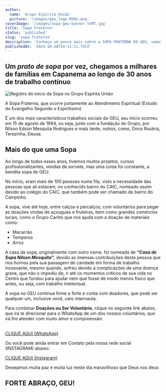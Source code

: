 ```yaml
---
author:
  name: 'Grupo Espírita União'
  picture: '/images/geu_logo-M2Nz.png'
coverImage: '/images/sopa-geu-banner-YxMT.jpg'
title: 'Sopa Fraterna'
status: 'published'
slug: 'sopa-fraterna'
description: 'Conheça um pouco mais sobre a SOPA FRATERNA DO GEU, vamos nos voluntariar?'
publishedAt: '2024-10-28T19:11:11.747Z'
---
```


## Um *prato de sopa* por vez, chegamos a milhares de famílias em Capanema ao longo de 30 anos de trabalho contínuo

![Registro do início da Sopa no Grupo Espírita União](/images/img-20221207-wa0017-Y2OT.jpg)

A Sopa Fraterna, que ocorre juntamente ao Atendimento Espiritual (Estudo do Evangelho Segundo o Espiritismo)

É um dos mais característicos trabalhos sociais do GEU, seu início ocorreu em 15 de agosto de 1994, ou seja, junto com a fundação do Grupo, por Nilson Edson Mesquita Rodrigues e mais tarde, outros, como, Dona Rosária, Terezinha, Deusa.

## **Mais do que uma Sopa**

Ao longo de todos esses anos, tivemos muitos projetos, cursos profissionalizantes, vendas de sorvete, mas uma coisa foi constante, a bendita sopa do GEU.

No início, eram mais de 100 pessoas numa fila, visto a necessidade das pessoas que ali estavam, no conhecido bairro do CAIC, nomeado assim devido ao colégio do CAIC, que também pode ser chamado de bairro do Campinho.

A sopa, vive até hoje, entre calços e percalços, com voluntários para pegar as doações vindas de açougues e fruteiras, bem como grandes comércios locais, como o Grupo Carlito que nos ajuda com a doação de materiais como:

- Macarrão
- Temperos
- Arroz

A casa da sopa, originalmente com outro nome, foi nomeada de ***"Casa de Sopa Nilson Mesquita"****,* devido as imensas contribuições desta pessoa que nos honrou pela sua passagem de caridade em forma de trabalho incessante, mesmo quando, sofreu devido a complicações de uma doença grave, que não o impediu de, ir até os momentos críticos de sua vida no Centro que fundou para ajudar nem que fosse de modo menos físico que antes, ou seja, com trabalho intelectual.

A sopa no GEU continua firme e forte e conta com doadores, que pode ser qualquer um, inclusive você, caro internauta.

Para combinar **Doações ou Ser Voluntário**, clique no seguinte link abaixo, que irá te direcionar para o WhatsApp de um dos nossos voluntários, que irá lhe atender com muito amor e compreensão:

\
[CLIQUE AQUI (WhatsApp)](https://wa.link/gej293)

Ou você pode ainda entrar em Contato pela nossa rede social (INSTAGRAM) abaixo:

[CLIQUE AQUI (Instagram)](https://www.instagram.com/geu.grupo_espirita_uniao/)

Desejamos muita paz e muita luz neste dia maravilhoso que Deus nos deus

## **FORTE ABRAÇO, GEU!**